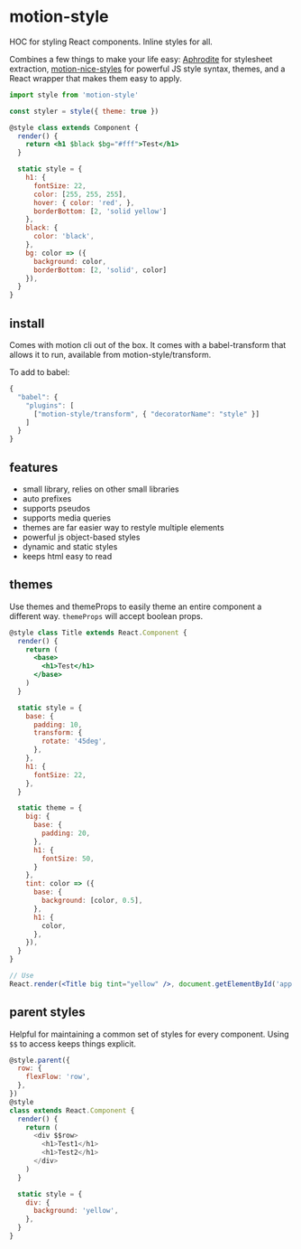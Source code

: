 # motion-style

HOC for styling React components. Inline styles for all.

Combines a few things to make your life easy: [Aphrodite](https://github.com/Khan/aphrodite) for stylesheet extraction, [motion-nice-styles](https://github.com/motion/motion/tree/master/packages/nice-styles) for powerful JS style syntax, themes, and a React wrapper that makes them easy to apply.


```jsx
import style from 'motion-style'

const styler = style({ theme: true })

@style class extends Component {
  render() {
    return <h1 $black $bg="#fff">Test</h1>
  }

  static style = {
    h1: {
      fontSize: 22,
      color: [255, 255, 255],
      hover: { color: 'red', },
      borderBottom: [2, 'solid yellow']
    },
    black: {
      color: 'black',
    },
    bg: color => ({
      background: color,
      borderBottom: [2, 'solid', color]
    }),
  }
}
```

install
---
Comes with motion cli out of the box. It comes with a babel-transform that allows it to run, available from motion-style/transform.

To add to babel:
```js
{
  "babel": {
    "plugins": [
      ["motion-style/transform", { "decoratorName": "style" }]
    ]
  }
}
```


features
---

- small library, relies on other small libraries
- auto prefixes
- supports pseudos
- supports media queries
- themes are far easier way to restyle multiple elements
- powerful js object-based styles
- dynamic and static styles
- keeps html easy to read

themes
---

Use themes and themeProps to easily theme an entire component a different way. `themeProps` will accept boolean props.

```jsx
@style class Title extends React.Component {
  render() {
    return (
      <base>
        <h1>Test</h1>
      </base>
    )
  }

  static style = {
    base: {
      padding: 10,
      transform: {
        rotate: '45deg',
      },
    },
    h1: {
      fontSize: 22,
    },
  }

  static theme = {
    big: {
      base: {
        padding: 20,
      },
      h1: {
        fontSize: 50,
      }
    },
    tint: color => ({
      base: {
        background: [color, 0.5],
      },
      h1: {
        color,
      },
    }),
  }
}

// Use
React.render(<Title big tint="yellow" />, document.getElementById('app'))
```

parent styles
---

Helpful for maintaining a common set of styles for every component. Using `$$` to access keeps things explicit.

```js
@style.parent({
  row: {
    flexFlow: 'row',
  },
})
@style
class extends React.Component {
  render() {
    return (
      <div $$row>
        <h1>Test1</h1>
        <h1>Test2</h1>
      </div>
    )
  }

  static style = {
    div: {
      background: 'yellow',
    },
  }
}
```
